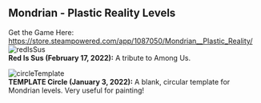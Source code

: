 Mondrian - Plastic Reality Levels
---------------------------------
Get the Game Here: https://store.steampowered.com/app/1087050/Mondrian__Plastic_Reality/
![redIsSus](https://github.com/user-attachments/assets/2f65adb5-0f9d-4da6-be71-c9f577203a10)
<br><b>Red Is Sus (February 17, 2022):</b> A tribute to Among Us.
<p>

![circleTemplate](https://github.com/user-attachments/assets/4abc31c9-effe-4be4-aee0-415be72cd7d6)
<br><b>TEMPLATE Circle (January 3, 2022):</b> A blank, circular template for Mondrian levels. Very useful for painting!</p>
